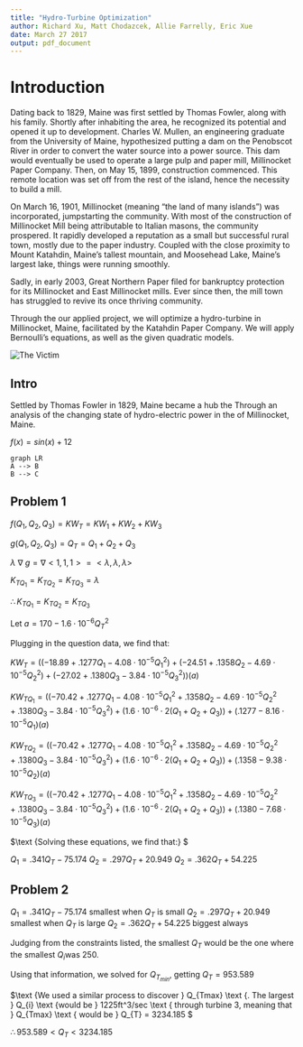 ```yaml
---
title: "Hydro-Turbine Optimization"
author: Richard Xu, Matt Chodazcek, Allie Farrelly, Eric Xue
date: March 27 2017
output: pdf_document
---
```


# Introduction
Dating back to 1829, Maine was first settled by Thomas Fowler, along with his family. Shortly after inhabiting the area, he recognized its potential and opened it up to development. Charles W. Mullen, an engineering graduate from the University of Maine, hypothesized putting a dam on the Penobscot River in order to convert the water source into a power source. This dam would eventually be used to operate a large pulp and paper mill, Millinocket Paper Company. Then, on May 15, 1899, construction commenced. This remote location was set off from the rest of the island, hence the necessity to build a mill.

On March 16, 1901, Millinocket (meaning “the land of many islands”) was incorporated, jumpstarting the community. With most of the construction of Millinocket Mill being attributable to Italian masons, the community prospered. It rapidly developed a reputation as a small but successful rural town, mostly due to the paper industry. Coupled with the close proximity to Mount Katahdin, Maine’s tallest mountain, and Moosehead Lake, Maine’s largest lake, things were running smoothly.

Sadly, in early 2003, Great Northern Paper filed for bankruptcy protection for its Millinocket and East Millinocket mills. Ever since then, the mill town has struggled to revive its once thriving community.

Through the our applied project, we will optimize a hydro-turbine in Millinocket, Maine, facilitated by the Katahdin Paper Company. We will apply Bernoulli’s equations, as well as the given quadratic models.  


![The Victim](https://media4.s-nbcnews.com/j/newscms/2016_36/1685951/ss-160826-twip-05_8cf6d4cb83758449fd400c7c3d71aa1f.nbcnews-ux-2880-1000.jpg)

## Intro
Settled by Thomas Fowler in 1829, Maine became a hub the Through an analysis of the changing state of hydro-electric power in the of Millinocket, Maine.  

$f(x) = sin(x) + 12$

```mermaid
graph LR
A --> B
B --> C
```
## Problem 1
$f(Q_{1}, Q_{2}, Q_{3}) = KW_{T} = KW_{1} + KW_{2} + KW_{3}$

$g(Q_{1}, Q_{2}, Q_{3}) = Q_{T} = Q_{1} + Q_{2} + Q_{3}$

$\lambda\ \nabla\ g = \nabla <1, 1, 1> = <\lambda, \lambda, \lambda>$

$K_{TQ_{1}} = K_{TQ_{2}} =  K_{TQ_{3}} = \lambda$   

$\therefore K_{TQ_{1}} = K_{TQ_{2}} = K_{TQ_{3}}$

$\text{Let } a = 170 - 1.6\cdot{10^{-6}}Q_{T}^2$

$\text {Plugging in the question data, we find that: }$


$KW_{T} = ((-18.89 + .1277Q_{1} - 4.08 \cdot {10^{-5}}Q_{1}^2 ) + (-24.51 + .1358Q_{2} - 4.69\cdot{10^{-5}}Q_{2}^2) + (-27.02 + .1380Q_{3} - 3.84\cdot{10^{-5}}Q_{3}^2))(a)$

$KW_{TQ_{1}} = ((-70.42 + .1277Q_{1} - 4.08 \cdot {10^{-5}}Q_{1}^2 + .1358Q_{2} - 4.69\cdot{10^{-5}}Q_{2}^2 + .1380Q_{3} - 3.84\cdot{10^{-5}}Q_{3}^2) + (1.6\cdot{10^{-6}}\cdot2(Q_{1} + Q_{2} + Q_{3})) + (.1277 - 8.16\cdot{10^{-5}}Q_{1})(a)$

$KW_{TQ_{2}} = ((-70.42 + .1277Q_{1} - 4.08 \cdot {10^{-5}}Q_{1}^2 + .1358Q_{2} - 4.69\cdot{10^{-5}}Q_{2}^2 + .1380Q_{3} - 3.84\cdot{10^{-5}}Q_{3}^2) + (1.6\cdot{10^{-6}}\cdot2(Q_{1} + Q_{2} + Q_{3})) + (.1358 - 9.38\cdot{10^{-5}}Q_{2})(a)$

$KW_{TQ_{3}} = ((-70.42 + .1277Q_{1} - 4.08 \cdot {10^{-5}}Q_{1}^2 + .1358Q_{2} - 4.69\cdot{10^{-5}}Q_{2}^2 + .1380Q_{3} - 3.84\cdot{10^{-5}}Q_{3}^2) + (1.6\cdot{10^{-6}}\cdot2(Q_{1} + Q_{2} + Q_{3})) + (.1380 - 7.68\cdot{10^{-5}}Q_{3})(a)$


$\text {Solving these equations, we find that:} $

$Q_{1} = .341Q_{T} - 75.174$
$Q_{2} = .297Q_{T} + 20.949$
$Q_{2} = .362Q_{T} + 54.225$

## Problem 2
$Q_{1} = .341Q_{T} - 75.174 \text { smallest when } Q_{T} \text { is small }$
$Q_{2} = .297Q_{T} + 20.949 \text { smallest when } Q_{T} \text { is large }$
$Q_{2} = .362Q_{T} + 54.225 \text { biggest always }$

$\text {Judging from the constraints listed, the smallest } Q_{T} \text { would be the one where the smallest } Q_{i} \text {was 250. }$

$\text {Using that information, we solved for } Q_{T_{min}} \text {, getting } Q_{T} = 953.589$

$\text {We used a similar process to discover } Q_{Tmax} \text {. The largest } Q_{i} \text {would be }  1225ft^3/sec \text { through turbine 3, meaning that } Q_{Tmax} \text { would be } Q_{T} = 3234.185 $

$\therefore 953.589 < Q_{T} < 3234.185$

